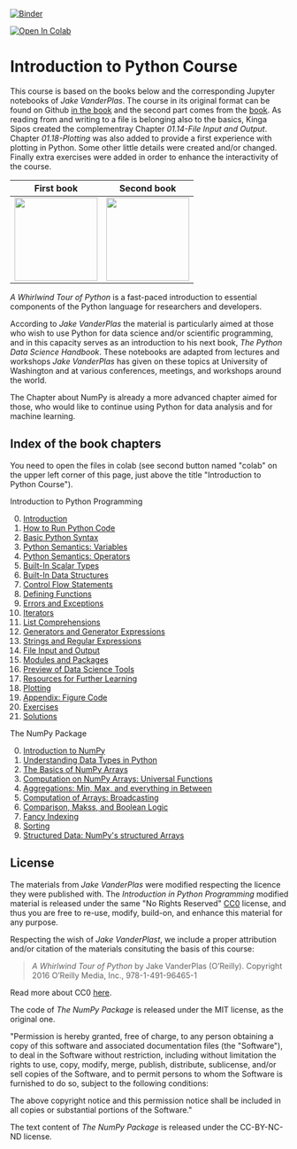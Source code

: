 [![Binder](https://mybinder.org/badge_logo.svg)](https://mybinder.org/v2/gh/KingaS03/Introduction-to-Python/master)

[![Open In Colab](https://colab.research.google.com/assets/colab-badge.svg)](https://colab.research.google.com/github/KingaS03/Introduction-to-Python)

# Introduction to Python Course
 
This course is based on the books below and the corresponding Jupyter notebooks of *Jake VanderPlas*. The course in its original format can be found on Github [in the book](https://github.com/jakevdp/WhirlwindTourOfPython) and the second part comes from the [book](https://github.com/jakevdp/PythonDataScienceHandbook). As reading from and writing to a file is belonging also to the basics, Kinga Sipos created the complementray Chapter *01.14-File Input and Output*. Chapter *01.18-Plotting* was also added to provide a first experience with plotting in Python. Some other little details were created and/or changed. Finally extra exercises were added in order to enhance the interactivity of the course.

|First book|Second book|
|:-:|:-:|
|<img src="Course/fig/cover-large.gif" width="150">|<img src="Course/fig/PDSH-cover.png" width="150">|

*A Whirlwind Tour of Python* is a fast-paced introduction to essential
components of the Python language for researchers and developers.

According to *Jake VanderPlas* the material is particularly aimed at those 
who wish to use Python for data 
science and/or scientific programming, and in this capacity serves as an
introduction to his next book, *The Python Data Science Handbook*.
These notebooks are adapted from lectures and workshops *Jake VanderPlas* has given on these
topics at University of Washington and at various conferences, meetings, and
workshops around the world.

The Chapter about NumPy is already a more advanced chapter aimed for those, who would like to continue using Python for data analysis and for machine learning.

## Index of the book chapters 

You need to open the files in colab (see second button named "colab" on the upper left corner of this page, just above the title "Introduction to Python Course"). 

Introduction to Python Programming

0. [Introduction](https://nbviewer.org/github/jakevdp/WhirlwindTourOfPython/blob/master/00-Introduction.ipynb)
1. [How to Run Python Code](01_01-How-to-Run-Python-Code.ipynb)
2. [Basic Python Syntax](01_02-Basic-Python-Syntax.ipynb)
3. [Python Semantics: Variables](01_03-Semantics-Variables.ipynb)
4. [Python Semantics: Operators](01_04-Semantics-Operators.ipynb)
5. [Built-In Scalar Types](01_05-Built-in-Scalar-Types.ipynb)
6. [Built-In Data Structures](01_06-Built-in-Data-Structures.ipynb)
7. [Control Flow Statements](01_07-Control-Flow-Statements.ipynb)
8. [Defining Functions](01_08-Defining-Functions.ipynb)
9. [Errors and Exceptions](01_09-Errors-and-Exceptions.ipynb)
10. [Iterators](01_10-Iterators.ipynb)
11. [List Comprehensions](01_11-List-Comprehensions.ipynb)
12. [Generators and Generator Expressions](01_12-Generators.ipynb)
13. [Strings and Regular Expressions](01_13-Strings-and-Regular-Expressions.ipynb)
14. [File Input and Output](01_14-File-Input-and-Output.ipynb)
15. [Modules and Packages](01_15-Modules-and-Packages.ipynb)
16. [Preview of Data Science Tools](01_16-Preview-of-Data-Science-Tools.ipynb)
17. [Resources for Further Learning](01_17-Further-Resources.ipynb)
18. [Plotting](01_18-Plotting.ipynb)
19. [Appendix: Figure Code](01_19-Figures.ipynb)
20. [Exercises](01_20-Exercises.ipynb)
21. [Solutions](01_21-Solutions.ipynb)

The NumPy Package

0. [Introduction to NumPy](02_00_Introduction_to_NumPy.ipynb)
1. [Understanding Data Types in Python](02_01_Understanding_Data_Types.ipynb)
2. [The Basics of NumPy Arrays](02_02_The_Basics_Of_NumPy_Arrays.ipynb)
3. [Computation on NumPy Arrays: Universal Functions](02_03_Computation_on_arrays_ufuncs.ipynb)
4. [Aggregations: Min, Max, and everything in Between](02_04_Computation_on_arrays_aggregates.ipynb)
5. [Computation of Arrays: Broadcasting](02_05_Computation_on_arrays_broadcasting.ipynb)
6. [Comparison, Makss, and Boolean Logic](02_06_Boolean_Arrays_and_Masks.ipynb)
7. [Fancy Indexing](02_07_Fancy_Indexing.ipynb)
8. [Sorting](02_08_Sorting.ipynb)
9. [Structured Data: NumPy's structured Arrays](02_09_Structured_Data_NumPy.ipynb)


## License

The materials from *Jake VanderPlas* were modified respecting the licence they were published with. The *Introduction in Python Programming* modified material is released under the same "No Rights Reserved" [CC0](LICENSE)
license, and thus you are free to re-use, modify, build-on, and enhance
this material for any purpose.

Respecting the wish of *Jake VanderPlast*, we include a proper attribution and/or citation of the materials consituting the basis of this course:

> *A Whirlwind Tour of Python* by Jake VanderPlas (O’Reilly). Copyright 2016 O’Reilly Media, Inc., 978-1-491-96465-1

Read more about CC0 [here](https://creativecommons.org/share-your-work/public-domain/cc0/).

The code of *The NumPy Package* is released under the MIT license, as the original one.

"Permission is hereby granted, free of charge, to any person obtaining a copy
of this software and associated documentation files (the "Software"), to deal
in the Software without restriction, including without limitation the rights
to use, copy, modify, merge, publish, distribute, sublicense, and/or sell
copies of the Software, and to permit persons to whom the Software is
furnished to do so, subject to the following conditions:

The above copyright notice and this permission notice shall be included in all
copies or substantial portions of the Software."

The text content of *The NumPy Package* is released under the CC-BY-NC-ND license.
